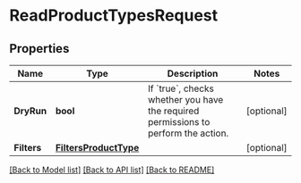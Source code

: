 # ReadProductTypesRequest

## Properties

Name | Type | Description | Notes
------------ | ------------- | ------------- | -------------
**DryRun** | **bool** | If &#x60;true&#x60;, checks whether you have the required permissions to perform the action. | [optional] 
**Filters** | [**FiltersProductType**](FiltersProductType.md) |  | [optional] 

[[Back to Model list]](../README.md#documentation-for-models) [[Back to API list]](../README.md#documentation-for-api-endpoints) [[Back to README]](../README.md)


